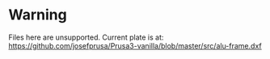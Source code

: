 Warning
=======
Files here are unsupported. Current plate is at:
https://github.com/josefprusa/Prusa3-vanilla/blob/master/src/alu-frame.dxf
